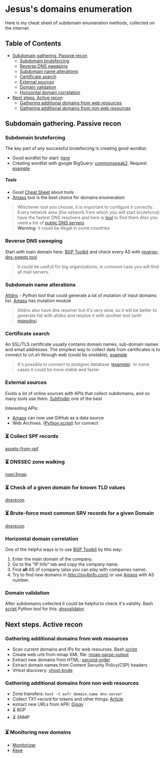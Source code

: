 # Jesus's domains enumeration
Here is my cheat sheet of subdomain enumeration methods, collected on the Internet.

## Table of Contents
* [Subdomain gathering. Passive recon](#subdomain-gathering-passive-recon)  
  * [Subdomain bruteforcing](#subdomain-bruteforcing)
  * [Reverse DNS sweeping](#reverse-dns-sweeping)
  * [Subdomain name alterations](#subdomain-name-alterations)
  * [Certificate search](#certificate-search)
  * [External sources](#external-sources)
  * [Domain validation](#domain-validation)
  * [Horizontal domain correlation](#horizontal-domain-correlation)
* [Next steps. Active recon](#next-steps-active-recon)
  * [Gathering additional domains from web resources](#gathering-additional-domains-from-web-resources)
  * [Gathering additional domains from non web resources](#gathering-additional-domains-from-non-web-resources)

## Subdomain gathering. Passive recon

### Subdomain bruteforcing
The key part of any successful bruteforcing is creating good wordlist:
- Good wordlist for start: [here](https://gist.github.com/jhaddix/f64c97d0863a78454e44c2f7119c2a6a)
- Creating wordlist with google BigQuery: [commonspeak2](https://github.com/assetnote/commonspeak2-wordlists). Request [example](https://github.com/Sab0tag3d/Jesus-s-domains-enumeration/blob/master/scripts/Biq_query_example.sql)

##### Tools
- Good [Cheat Sheet](https://pentester.land/cheatsheets/2018/11/14/subdomains-enumeration-cheatsheet.html) about tools
- [Amass](https://github.com/OWASP/Amass) tool is the best choice for domains enumeration

 > Whichever tool you choose, it is important to configure it correctly. Every network area (the network from which you will start bruteforce) have the fastest DNS resolvers and here is [tool](https://code.google.com/archive/p/namebench/) to find them 
> Also you need a list of [public DNS servers](https://public-dns.info/)  
> **Warning**: it could be illegal in some countries

### Reverse DNS sweeping  
Start with main domain here: [BGP Toolkit](https://bgp.he.net/) and check every AS with [reverse-dns-sweep tool](https://github.com/jnyryan/reverse-dns-sweep)

> It could be usefull for big organizations, in common case you will find all mail servers.

### Subdomain name alterations
[Altdns](https://github.com/infosec-au/altdns) - Python tool that could generate a lot of mutation of input domains list. 
[Amass](https://github.com/OWASP/Amass/blob/master/doc/user_guide.md) has mutation module

>Altdns also have dns resolver but it's very slow, so it will be better to generate list with altdns and resolve it with another tool (with [massdns](https://github.com/blechschmidt/massdns))

### Certificate search
An SSL/TLS certificate usually contains domain names, sub-domain names and email addresses. The simplest way to collect data from certificates is to connect to crt.sh through web (could be unstable), [example](https://github.com/Sab0tag3d/Jesus-s-domains-enumeration/blob/master/scripts/crt.sh)

> It's possible to connect to postgres database ([example](https://github.com/appsecco/the-art-of-subdomain-enumeration/blob/master/crtsh_enum_psql.sh)). In some cases it could be more stable and faster

### External sources
Exists a lot of online sources with APIs that collect subdomains, and so many tools use them. [Subfinder](https://github.com/projectdiscovery/subfinder) one of the best

Interesting APIs:
- [Amass](https://github.com/OWASP/Amass/commit/8a0c0b3166eac2e33e70ed4c1e6bebdec5747fc5) can now use GitHub as a data source
- Web Archives. ([Python script](https://gist.github.com/mhmdiaa/adf6bff70142e5091792841d4b372050)) for connect

### :hourglass_flowing_sand: Collect SPF records

[assets-from-spf](https://github.com/0xbharath/assets-from-spf)

### :hourglass_flowing_sand: DNSSEC zone walking
[nsec3map](https://github.com/anonion0/nsec3map)

### :hourglass_flowing_sand: Check of a given domain for known TLD values
[dnsrecon](https://github.com/darkoperator/dnsrecon/blob/master/dnsrecon.py)

### :hourglass_flowing_sand: Brute-force most common SRV records for a given Domain
[dnsrecon](https://github.com/darkoperator/dnsrecon/blob/master/dnsrecon.py)

### Horizontal domain correlation
One of the helpful ways is to use [BGP Toolkit](https://bgp.he.net/) by this way:
1. Enter the main domain of the company.
2. Go to the "IP Info" tab and copy the company name.
3. Find **all** AS of company (also you can play with companies name).
4. Try to find new domains in http://ipv4info.com/ or use [Amass](https://github.com/OWASP/Amass/blob/master/doc/user_guide.md) with AS number.


### Domain validation
After subdomains collected it could be helpful to check it's validity. Bash [script](https://github.com/Sab0tag3d/Jesus-s-domains-enumeration/blob/master/scripts/valid.sh)
Python tool for this: [dnsvalidator](https://github.com/vortexau/dnsvalidator)

## Next steps. Active recon

### Gathering additional domains from web resources
- Scan current domains and IPs for web resourses. Bash [script](https://github.com/Sab0tag3d/Jesus-s-domains-enumeration/blob/master/scripts/short_web_scan.sh)
- Create web urls from nmap XML file: [nmap-parse-output](https://github.com/ernw/nmap-parse-output)  
- Extract new domains from HTML: [second-order](https://github.com/mhmdiaa/second-order)
- Extract domain names from Content Security Policy(CSP) headers
- VHost discovery: [vhost-brute](https://github.com/gwen001/vhost-brute)

### Gathering additional domains from non web resources
- Zone transfers: `host -t axfr domain.name dns-server`
- Collect TXT-record for tokens and other things: [Article](https://blog.netspi.com/analyzing-dns-txt-records-to-fingerprint-service-providers/)
- extract new URLs from APK: [Diggy](https://github.com/s0md3v/Diggy/blob/master/diggy.sh)
- :hourglass_flowing_sand: BGP
- :hourglass_flowing_sand: SNMP

### :hourglass_flowing_sand: Monitoring new domains  
* [Monitorizer](https://github.com/BitTheByte/Monitorizer)  
* [Keye](https://github.com/clirimemini/Keye)
